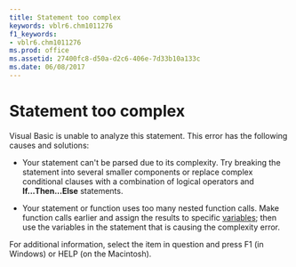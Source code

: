 ```yaml
---
title: Statement too complex
keywords: vblr6.chm1011276
f1_keywords:
- vblr6.chm1011276
ms.prod: office
ms.assetid: 27400fc8-d50a-d2c6-406e-7d33b10a133c
ms.date: 06/08/2017
---
```



# Statement too complex

Visual Basic is unable to analyze this statement. This error has the following causes and solutions:



- Your statement can't be parsed due to its complexity. Try breaking the statement into several smaller components or replace complex conditional clauses with a combination of logical operators and  **If...Then...Else** statements.
    
- Your statement or function uses too many nested function calls. Make function calls earlier and assign the results to specific [variables](../../Glossary/vbe-glossary.md#variable); then use the variables in the statement that is causing the complexity error.
    

For additional information, select the item in question and press F1 (in Windows) or HELP (on the Macintosh).

